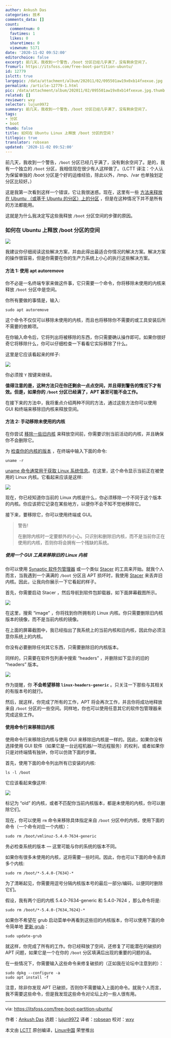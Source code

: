```yaml
---
author: Ankush Das
categories: 技术
comments_data: []
count:
  commentnum: 0
  favtimes: 1
  likes: 0
  sharetimes: 0
  viewnum: 5171
date: '2020-11-02 09:52:00'
editorchoice: false
excerpt: 前几天，我收到一个警告，/boot 分区已经几乎满了，没有剩余空间了。
fromurl: https://itsfoss.com/free-boot-partition-ubuntu/
id: 12779
islctt: true
largepic: /data/attachment/album/202011/02/095501aw19x0xb14fxexue.jpg
permalink: /article-12779-1.html
pic: /data/attachment/album/202011/02/095501aw19x0xb14fxexue.jpg.thumb.jpg
related: []
reviewer: wxy
selector: lujun9972
summary: 前几天，我收到一个警告，/boot 分区已经几乎满了，没有剩余空间了。
tags:
- 分区
- boot
thumb: false
title: 如何在 Ubuntu Linux 上释放 /boot 分区的空间？
titlepic: true
translator: robsean
updated: '2020-11-02 09:52:00'
---
```


前几天，我收到一个警告，`/boot` 分区已经几乎满了，没有剩余空间了。是的，我有一个独立的 `/boot` 分区，我相信现在很少有人这样做了。（LCTT 译注：个人认为保留单独的 /boot 分区是个好的运维经验，除此以外，/tmp、/var 也单独划定分区比较好。）


这是我第一次看到这样一个错误，它让我很迷惑。现在，这里有一些 [方法来释放在 Ubuntu （或基于 Ubuntu 的分区）上的分区](https://itsfoss.com/free-up-space-ubuntu-linux/) ，但是在这种情况下并不是所有的方法都能用。


这就是为什么我决定写这些我释放 `/boot` 分区空间的步骤的原因。


### 如何在 Ubuntu 上释放 /boot 分区的空间


![](/data/attachment/album/202011/02/095501aw19x0xb14fxexue.jpg)


我建议你仔细阅读这些解决方案，并由此得出最适合你情况的解决方案。解决方案的操作很容易，但是你需要在你的生产力系统上小心的执行这些解决方案。


#### 方法 1: 使用 apt autoremove


你不必是一名终端专家来做这件事，它只需要一个命令，你将移除未使用的内核来释放 `/boot` 分区中是空间。


你所有要做的事情是，输入:



```
sudo apt autoremove

```

这个命令不仅仅可以移除未使用的内核，而且也将移除你不需要的或工具安装后所不需要的依赖项。


在你输入命令后，它将列出将被移除的东西，你只需要确认操作即可。如果你很好奇它将移除什么，你可以仔细检查一下看看它实际移除了什么。


这里是它应该看起来的样子:


![](/data/attachment/album/202011/02/095503y7zp3160n7zoiuw9.jpg)


你必须按 `Y` 按键来继续。


**值得注意的是，这种方法只在你还剩余一点点空间，并且得到警告的情况下才有效。但是，如果你的 `/boot` 分区已经满了，APT 甚至可能不会工作。**


在接下来的方法中，我将重点介绍两种不同的方法，通过这些方法你可以使用 GUI 和终端来移除旧内核来释放空间。


#### 方法 2: 手动移除未使用的内核


在你尝试 [移除一些旧内核](https://itsfoss.com/remove-old-kernels-ubuntu/) 来释放空间前，你需要识别当前活动的内核，并且确保你不会删除它。


为 [检查你的内核的版本](https://itsfoss.com/find-which-kernel-version-is-running-in-ubuntu/) ，在终端中输入下面的命令:



```
uname -r

```

[uname 命令通常用于获取 Linux 系统信息](https://linuxhandbook.com/uname/)。在这里，这个命令显示当前正在被使用的 Linux 内核。它看起来应该是这样:


![](/data/attachment/album/202011/02/095528dzbz9b9396t9ghtb.jpg)


现在，你已经知道你当前的 Linux 内核是什么，你必须移除一个不同于这个版本的内核。你应该把它记录在某些地方，以便你不会不知不觉地移除它。


接下来，要移除它，你可以使用终端或 GUI。



> 
> 警告!
> 
> 
> 在删除内核时一定要额外的小心。只识别和删除旧内核，而不是当前你正在使用的内核，否则你将会拥有一个残缺的系统。
> 
> 
> 


##### 使用一个 GUI 工具来移除旧的 Linux 内核


你可以使用 [Synaptic 软件包管理器](https://itsfoss.com/synaptic-package-manager/) 或一个类似 [Stacer](https://itsfoss.com/optimize-ubuntu-stacer/) 的工具来开始。就我个人而言，当我遇到一个满满的 `/boot` 分区且 APT 损坏时，我使用 [Stacer](https://linuxhandbook.com/uname/) 来丢弃旧内核。因此，让我向你展示一下它看起的样子。


首先，你需要启动 Stacer ，然后导航到软件包卸载器，如下面屏幕截图所示。


![](/data/attachment/album/202011/02/095530e51sjzsp5cqw4ssp.jpg)


在这里，搜索 “image” ，你将找到你所拥有的 Linux 内核。你只需要删除旧内核版本的镜像，而不是当前内核的镜像。


在上面的屏幕截图中，我已经指出了我系统上的当前内核和旧内核，因此你必须注意你系统上的内核。


你没有必要删除任何其它东西，只需要删除旧的内核版本。


同样的，只需要在软件包列表中搜索 “headers” ，并删除如下显示的旧的 “headers” 版本。


![](/data/attachment/album/202011/02/095318mhdv5es3qqqqozao.png)


作为提醒，你 **不会希望移除 `linux-headers-generic`** 。只关注一下那些与其相关的有版本号的就行。


然后，就这样，你完成了所有的工作，APT 将会再次工作，并且你将成功地释放来自 `/boot` 分区的一些空间。同样地，你也可以使用任意其它的软件包管理器来完成这些工作。


#### 使用命令行来移除旧内核


使用命令行来移除旧内核与使用 GUI 来移除旧内核是一样的。因此，如果你没有选择使用 GUI 软件（如果它是一台远程机器/一项远程服务）的权利，或者如果你只是对终端情有独钟，你可以仿效下面的步骤。


首先，使用下面的命令列出所有已安装的内核:



```
ls -l /boot

```

它应该看起来像这样:


![](/data/attachment/album/202011/02/095437ww33c33u3ssy5quz.png)


标记为 “old” 的内核，或者不匹配你当前内核版本，都是未使用的内核，你可以删除它们。


现在，你可以使用 `rm` 命令来移除具体指定来自 `/boot` 分区中的内核，使用下面的命令（一个命令对应一个内核）：



```
sudo rm /boot/vmlinuz-5.4.0-7634-generic

```

务必检查系统的版本 — 这里可能与你的系统的版本不同。


如果你有很多未使用的内核，这将需要一些时间。因此，你也可以下面的命令丢弃多个内核:



```
sudo rm /boot/*-5.4.0-{7634}-*

```

为了清晰起见，你需要用逗号分隔内核版本号的最后一部分/编码，以便同时删除它们。


假设，我有两个旧的内核 5.4.0-7634-generic 和 5.4.0-7624 ，那么命令将是:



```
sudo rm /boot/*-5.4.0-{7634,7624}-*

```

如果你不希望在 grub 启动菜单中再看到这些旧的内核版本，你可以使用下面的命令简单地 [更新 grub](https://itsfoss.com/update-grub/)：



```
sudo update-grub

```

就这样，你完成了所有的工作。你已经释放了空间，还修复了可能潜在的破损的 APT 问题，如果它是一个在你的 `/boot` 分区填满后出现的重要的问题的话。


在一些情况下，你需要输入这些命令来修复破损的（正如我在论坛中注意到的）：



```
sudo dpkg --configure -a
sudo apt install -f

```

注意，除非你发现 APT 已破损，否则你不需要输入上面的命令。就我个人而言，我不需要这些命令，但是我发现这些命令对论坛上的一些人很有用。




---


via: <https://itsfoss.com/free-boot-partition-ubuntu/>


作者：[Ankush Das](https://itsfoss.com/author/ankush/) 选题：[lujun9972](https://github.com/lujun9972) 译者：[robsean](https://github.com/robsean) 校对：[wxy](https://github.com/wxy)


本文由 [LCTT](https://github.com/LCTT/TranslateProject) 原创编译，[Linux中国](https://linux.cn/) 荣誉推出